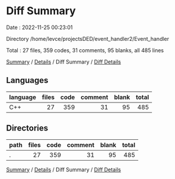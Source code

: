 # Diff Summary

Date : 2022-11-25 00:23:01

Directory /home/levce/projectsDED/event_handler2/Event_handler

Total : 27 files,  359 codes, 31 comments, 95 blanks, all 485 lines

[Summary](results.md) / [Details](details.md) / Diff Summary / [Diff Details](diff-details.md)

## Languages
| language | files | code | comment | blank | total |
| :--- | ---: | ---: | ---: | ---: | ---: |
| C++ | 27 | 359 | 31 | 95 | 485 |

## Directories
| path | files | code | comment | blank | total |
| :--- | ---: | ---: | ---: | ---: | ---: |
| . | 27 | 359 | 31 | 95 | 485 |

[Summary](results.md) / [Details](details.md) / Diff Summary / [Diff Details](diff-details.md)